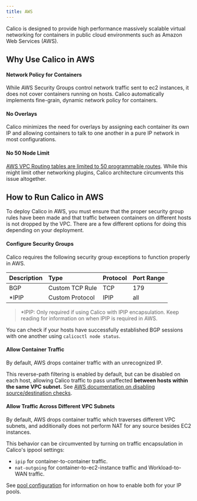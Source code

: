 ```yaml
---
title: AWS
---
```


Calico is designed to provide high performance massively scalable virtual
networking for containers in public cloud environments such as
Amazon Web Services (AWS).

## Why Use Calico in AWS

#### Network Policy for Containers

While AWS Security Groups control network traffic sent to ec2 instances, it
does not cover containers running on hosts. Calico automatically implements
fine-grain, dynamic network policy for containers.

#### No Overlays

Calico minimizes the need for overlays by assigning each container
its own IP and allowing containers to talk to one another in a pure IP network
in most configurations.

#### No 50 Node Limit

[AWS VPC Routing tables are limited to 50 programmable routes](http://docs.aws.amazon.com/AmazonVPC/latest/UserGuide/VPC_Appendix_Limits.html#vpc-limits-route-tables).
While this might limit other networking plugins, Calico architecture
circumvents this issue altogether.

## How to Run Calico in AWS

To deploy Calico in AWS, you must ensure that the proper security group rules
have been made and that traffic between containers on different hosts is not
dropped by the VPC. There are a few different options for doing this depending
on your deployment.

#### Configure Security Groups

Calico requires the following security group exceptions to function properly
in AWS.

| Description      | Type            | Protocol | Port Range |
|:-----------------|:----------------|:---------|:-----------|
| BGP              | Custom TCP Rule | TCP      | 179        |
| \*IPIP           | Custom Protocol | IPIP     | all        |

>\*IPIP: Only required if using Calico with IPIP encapsulation.
Keep reading for information on when IPIP is required in AWS.

You can check if your hosts have successfully established BGP sessions with
one another using `calicoctl node status`.

#### Allow Container Traffic

By default, AWS drops container traffic with an unrecognized IP.

This reverse-path filtering is enabled by default, but can be disabled on each
host, allowing Calico traffic to pass unaffected
**between hosts within the same VPC subnet.** See
[AWS documentation on disabling source/destination checks](http://docs.aws.amazon.com/AmazonVPC/latest/UserGuide/VPC_NAT_Instance.html#EIP_Disable_SrcDestCheck).

#### Allow Traffic Across Different VPC Subnets

By default, AWS drops container traffic which traverses different VPC subnets,
and additionally does not perform NAT for any source besides EC2 instances.

This behavior can be circumvented by turning on traffic encapsulation in Calico's
ippool settings:

- `ipip` for container-to-container traffic.
- `nat-outgoing` for container-to-ec2-instance traffic and Workload-to-WAN traffic.

See [pool configuration]({{site.baseurl}}/{{page.version}}/reference/calicoctl/resources/ippool)
for information on how to enable both for your IP pools.

[canal]: https://github.com/tigera/canal
[aws-vpc-backend]: https://github.com/coreos/flannel#backends

